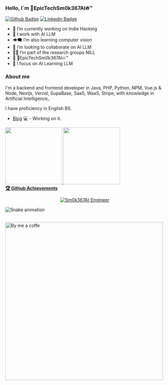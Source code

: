 ### Hello, I´m 💯EpicTechSm0k367AI🔥™️ 

<!--
**EpicTechSm0k367AI/EpicTechSm0k367AI** is a ✨ _special_ ✨ repository because its `README.md` (this file) appears on your GitHub profile.

https://gist.github.com

-->
[![Github Badge](https://img.shields.io/badge/-Github-000?style=flat-square&logo=Github&logoColor=white&link=https://github.com/Sm0k367AI-Engineer/Prompt-Engineer)](https://github.com/Sm0k367AI-Engineer/Prompt-Engineer)
[![Linkedin Badge](https://img.shields.io/badge/-LinkedIn-blue?style=flat-square&logo=Linkedin&logoColor=white&link=https://www.linkedin.com/in/michael-trestka-36518b24a/)](https://www.linkedin.com/in/michael-trestka-36518b24a/)

- 🔭 I’m currently working on Indie Hacking
- 🌱 I work with AI LLM 
- 👁️‍🗨️ I’m also learning computer vision
- 👯 I’m looking to collaborate on AI LLM
- 👩‍💻 I’m part of the research groups NILL
- :man: 💯EpicTechSm0k367AI🔥™️
- 💙 I focus on AI Learning LLM

### About me
I'm a backend and frontend developer in Java, PHP, Python, NPM, Vue.js & Node, Nextjs, Vercel, SupaBase, SaaS, WaaS, Stripe, with knowledge in Artificial Intelligence,.

I have proficiency in English BS.

- [Blog](https://twitter.com/Sm0ken42O) 💻 - Working on it.

<div>
  <a href="https://github.com/Sm0k367AI-Engineer/Prompt-Engineer">
  <img height="180em" src="https://github-readme-stats.vercel.app/api?username=Sm0k367AI-Engineer&show_icons=true&theme=dark&include_all_commits=true&count_private=true"/>
  <img height="180em" src="https://github-readme-stats.vercel.app/api/top-langs/?username=Sm0k367AI-Engineer&layout=compact&langs_count=7&theme=dark"/>
 <br />
  <b>🏆 Github Achievements</b>
 <br />   
<p align="center"> <a href="https://github.com/Sm0k367AI-Engineer"><img src="https://github-profile-trophy.vercel.app/?username=Sm0k367AI-Engineer&margin-w=5&theme=radical" alt="Sm0k367AI-Engineer" /></a>
</div>
  
![Snake animation](https://github.com/Smoke367AI-Engineer/Sm0k367_AIEngineer/blob/output/github-contribution-grid-snake.svg)

  <br />
<a href="https://buymeacoffee.com/sm0k367ai"><img src="https://github.com/Sm0k367AI-Engineer/Sm0k367AI-Engineer/blob/main/bymeacoffe.png" alt="By me a coffe" width="500"/></a>
  


